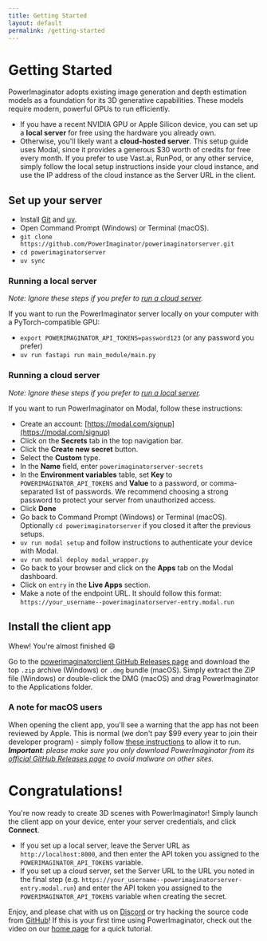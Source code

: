 ```yaml
---
title: Getting Started
layout: default
permalink: /getting-started
---
```


# Getting Started

PowerImaginator adopts existing image generation and depth estimation models as a foundation for its 3D generative capabilities. These models require modern, powerful GPUs to run efficiently.

- If you have a recent NVIDIA GPU or Apple Silicon device, you can set up a **local server** for free using the hardware you already own.
- Otherwise, you'll likely want a **cloud-hosted server**. This setup guide uses Modal, since it provides a generous $30 worth of credits for free every month. If you prefer to use Vast.ai, RunPod, or any other service, simply follow the local setup instructions inside your cloud instance, and use the IP address of the cloud instance as the Server URL in the client.

## Set up your server

- Install [Git](https://git-scm.com/downloads) and [uv](https://docs.astral.sh/uv/getting-started/installation/).
- Open Command Prompt (Windows) or Terminal (macOS).
- `git clone https://github.com/PowerImaginator/powerimaginatorserver.git`
- `cd powerimaginatorserver`
- `uv sync`

### Running a local server

*Note: Ignore these steps if you prefer to [run a cloud server](#running-a-cloud-server).*

If you want to run the PowerImaginator server locally on your computer with a PyTorch-compatible GPU:

- `export POWERIMAGINATOR_API_TOKENS=password123` (or any password you prefer)
- `uv run fastapi run main_module/main.py`

### Running a cloud server

*Note: Ignore these steps if you prefer to [run a local server](#running-a-local-server).*

If you want to run PowerImaginator on Modal, follow these instructions:

- Create an account: [https://modal.com/signup](https://modal.com/signup)
- Click on the **Secrets** tab in the top navigation bar.
- Click the **Create new secret** button.
- Select the **Custom** type.
- In the **Name** field, enter `powerimaginatorserver-secrets`
- In the **Environment variables** table, set **Key** to `POWERIMAGINATOR_API_TOKENS` and **Value** to a password, or comma-separated list of passwords. We recommend choosing a strong password to protect your server from unauthorized access.
- Click **Done**
- Go back to Command Prompt (Windows) or Terminal (macOS). Optionally `cd powerimaginatorserver` if you closed it after the previous setups.
- `uv run modal setup` and follow instructions to authenticate your device with Modal.
- `uv run modal deploy modal_wrapper.py`
- Go back to your browser and click on the **Apps** tab on the Modal dashboard.
- Click on `entry` in the **Live Apps** section.
- Make a note of the endpoint URL. It should follow this format: `https://your_username--powerimaginatorserver-entry.modal.run`

## Install the client app

Whew! You're almost finished 😄

Go to the [powerimaginatorclient GitHub Releases page](https://github.com/PowerImaginator/powerimaginatorclient/releases) and download the top `.zip` archive (Windows) or `.dmg` bundle (macOS). Simply extract the ZIP file (Windows) or double-click the DMG (macOS) and drag PowerImaginator to the Applications folder.

### A note for macOS users

When opening the client app, you'll see a warning that the app has not been reviewed by Apple. This is normal (we don't pay $99 every year to join their developer program) - simply follow [these instructions](https://support.apple.com/guide/mac-help/open-a-mac-app-from-an-unknown-developer-mh40616/mac) to allow it to run. ***Important**: please make sure you only download PowerImaginator from its [official GitHub Releases page](https://github.com/PowerImaginator/powerimaginatorclient/releases) to avoid malware on other sites.*

# Congratulations!

You're now ready to create 3D scenes with PowerImaginator! Simply launch the client app on your device, enter your server credentials, and click **Connect**.

- If you set up a local server, leave the Server URL as `http://localhost:8000`, and then enter the API token you assigned to the `POWERIMAGINATOR_API_TOKENS` variable.
- If you set up a cloud server, set the Server URL to the URL you noted in the final step (e.g. `https://your_username--powerimaginatorserver-entry.modal.run`) and enter the API token you assigned to the `POWERIMAGINATOR_API_TOKENS` variable when creating the secret.

Enjoy, and please chat with us on [Discord](https://discord.gg/Vk3Wh5ZQYD) or try hacking the source code from [GitHub](https://github.com/PowerImaginator)! If this is your first time using PowerImaginator, check out the video on our [home page](/) for a quick tutorial.
